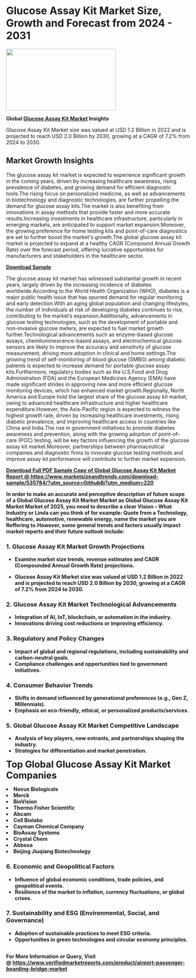 <H1>Glucose Assay Kit Market Size, Growth and Forecast from 2024 - 2031</H1><img class="aligncenter size-medium wp-image-584254" src="https://thirdeyenews.in/wp-content/uploads/2024/09/Global-Market-Research-300x168.jpeg" alt="" width="300" height="168" /><p><strong>Global&nbsp;<a href="https://www.marketsizeandtrends.com/download-sample/535784/?utm_source=Github8j?utm_medium=220">Glucose Assay Kit Market</a> Insights</strong></p><p>Glucose Assay Kit Market size was valued at USD 1.2 Billion in 2022 and is projected to reach USD 2.0 Billion by 2030, growing at a CAGR of 7.2% from 2024 to 2030.</p><p><h2>Market Growth Insights</h2> <p>The glucose assay kit market is expected to experience significant growth in the coming years, driven by increasing healthcare awareness, rising prevalence of diabetes, and growing demand for efficient diagnostic tools.The rising focus on personalized medicine, as well as advancements in biotechnology and diagnostic technologies, are further propelling the demand for glucose assay kits.The market is also benefiting from innovations in assay methods that provide faster and more accurate results.Increasing investments in healthcare infrastructure, particularly in emerging markets, are anticipated to support market expansion.Moreover, the growing preference for home testing kits and point-of-care diagnostics are set to further boost the market's growth.The global glucose assay kit market is projected to expand at a healthy CAGR (Compound Annual Growth Rate) over the forecast period, offering lucrative opportunities for manufacturers and stakeholders in the healthcare sector.</p> <p><strong><a href="#">Download Sample</a></strong></p> <p>The glucose assay kit market has witnessed substantial growth in recent years, largely driven by the increasing incidence of diabetes worldwide.According to the World Health Organization (WHO), diabetes is a major public health issue that has spurred demand for regular monitoring and early detection.With an aging global population and changing lifestyles, the number of individuals at risk of developing diabetes continues to rise, contributing to the market’s expansion.Additionally, advancements in glucose testing technologies, such as the development of portable and non-invasive glucose meters, are expected to fuel market growth further.Technological advancements such as enzyme-based glucose assays, chemiluminescence-based assays, and electrochemical glucose sensors are likely to improve the accuracy and sensitivity of glucose measurement, driving more adoption in clinical and home settings.The growing trend of self-monitoring of blood glucose (SMBG) among diabetic patients is expected to increase demand for portable glucose assay kits.Furthermore, regulatory bodies such as the U.S.Food and Drug Administration (FDA) and the European Medicines Agency (EMA) have made significant strides in approving new and more efficient glucose monitoring devices, which has enhanced market growth.Regionally, North America and Europe hold the largest share of the glucose assay kit market, owing to advanced healthcare infrastructure and higher healthcare expenditure.However, the Asia-Pacific region is expected to witness the highest growth rate, driven by increasing healthcare investments, rising diabetic prevalence, and improving healthcare access in countries like China and India.The rise in government initiatives to promote diabetes awareness and prevention, along with the growing adoption of point-of-care (POC) testing, will be key factors influencing the growth of the glucose assay kit market.Moreover, partnerships between pharmaceutical companies and diagnostic firms to innovate glucose testing methods and improve assay kit performance will contribute to further market expansion.</p> <p><strong><a href="#"></p><p><span class=""><strong>Download Full PDF Sample Copy of Global Glucose Assay Kit Market Report</strong> @ <a href="https://www.marketsizeandtrends.com/download-sample/535784/?utm_source=Github8j?utm_medium=220" target="_blank">https://www.marketsizeandtrends.com/download-sample/535784/?utm_source=Github8j?utm_medium=220</a></span></p><p>In order to make an accurate and perceptive description of future scope of a Global&nbsp;Glucose Assay Kit Market Market as Global&nbsp;Glucose Assay Kit Market Market of 2025, you need to describe a clear Vision &ndash; What Industry or Linda can you think of for example: Quote from a Technology, healthcare, automotive, renewable energy, name the market you are Reffering to.However, some general trends and factors usually impact market reports and their future outlook include:</p><h3>1.&nbsp;<strong>Glucose Assay Kit Market Growth Projections</strong></h3><ul><li>Examine market size trends, revenue estimates and CAGR (Compounded Annual Growth Rate) projections.</li><li><p>Glucose Assay Kit Market size was valued at USD 1.2 Billion in 2022 and is projected to reach USD 2.0 Billion by 2030, growing at a CAGR of 7.2% from 2024 to 2030.</p></li></ul><h3>2.&nbsp;<strong>Glucose Assay Kit Market Technological Advancements</strong></h3><ul><li>Integration of AI, IoT, blockchain, or automation in the industry.</li><li>Innovations driving cost reductions or improving efficiency.</li></ul><h3>3.&nbsp;<strong>Regulatory and Policy Changes</strong></h3><ul><li>Impact of global and regional regulations, including sustainability and carbon-neutral goals.</li><li>Compliance challenges and opportunities tied to government initiatives.</li></ul><h3>4.&nbsp;<strong>Consumer Behavior Trends</strong></h3><ul><li>Shifts in demand influenced by generational preferences (e.g., Gen Z, Millennials).</li><li>Emphasis on eco-friendly, ethical, or personalized products/services.</li></ul><h3>5.&nbsp;<strong>Global Glucose Assay Kit Market Competitive Landscape</strong></h3><ul><li>Analysis of key players, new entrants, and partnerships shaping the industry.</li><li>Strategies for differentiation and market penetration.</li></ul><p data-pm-slice="1 1 []"><span style="color: inherit; font-family: inherit; font-size: 25px;">Top Global Glucose Assay Kit Market Companies</span></p><div class="" data-test-id=""><p><li>Novus Biologicals</li><li> Merck</li><li> BioVision</li><li> Thermo Fisher Scientific</li><li> Abcam</li><li> Cell Biolabs</li><li> Cayman Chemical Company</li><li> BioAssay Systems</li><li> Crystal Chem</li><li> Abbexa</li><li> Beijing Jiuqiang Biotechnology</li></p></div><h3>6.&nbsp;<strong>Economic and Geopolitical Factors</strong></h3><ul><li>Influence of global economic conditions, trade policies, and geopolitical events.</li><li>Resilience of the market to inflation, currency fluctuations, or global crises.</li></ul><h3>7.&nbsp;<strong>Sustainability and ESG (Environmental, Social, and Governance)</strong></h3><ul><li>Adoption of sustainable practices to meet ESG criteria.</li><li>Opportunities in green technologies and circular economy principles.</li></ul><h2><strong style="font-size: 14px;">For More Information or Query, Visit @&nbsp;</strong><a style="background-color: #ffffff; font-size: 14px;" href="https://www.marketsizeandtrends.com/report/glucose-assay-kit-market/" target="_blank">https://www.verifiedmarketreports.com/product/airport-passenger-boarding-bridge-market</a></h2>